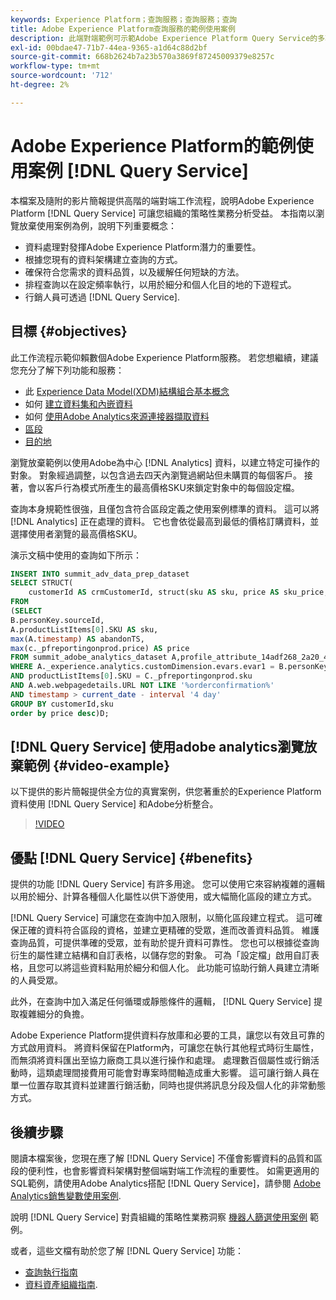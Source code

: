 ```yaml
---
keywords: Experience Platform；查詢服務；查詢服務；查詢
title: Adobe Experience Platform查詢服務的範例使用案例
description: 此端對端範例可示範Adobe Experience Platform Query Service的多功能性和優點。
exl-id: 00bdae47-71b7-44ea-9365-a1d64c88d2bf
source-git-commit: 668b2624b7a23b570a3869f87245009379e8257c
workflow-type: tm+mt
source-wordcount: '712'
ht-degree: 2%

---
```


# Adobe Experience Platform的範例使用案例 [!DNL Query Service]

本檔案及隨附的影片簡報提供高階的端對端工作流程，說明Adobe Experience Platform [!DNL Query Service] 可讓您組織的策略性業務分析受益。 本指南以瀏覽放棄使用案例為例，說明下列重要概念：

* 資料處理對發揮Adobe Experience Platform潛力的重要性。
* 根據您現有的資料架構建立查詢的方式。
* 確保符合您需求的資料品質，以及緩解任何短缺的方法。
* 排程查詢以在設定頻率執行，以用於細分和個人化目的地的下遊程式。
* 行銷人員可透過 [!DNL Query Service].

## 目標 {#objectives}

此工作流程示範仰賴數個Adobe Experience Platform服務。 若您想繼續，建議您充分了解下列功能和服務：

* 此 [Experience Data Model(XDM)結構組合基本概念](../../xdm/schema/composition.md)
* 如何 [建立資料集和內嵌資料](https://experienceleague.adobe.com/docs/platform-learn/tutorials/data-ingestion/create-datasets-and-ingest-data.html)
* 如何 [使用Adobe Analytics來源連接器擷取資料](https://experienceleague.adobe.com/docs/platform-learn/tutorials/sources/ingest-data-from-adobe-analytics.html?lang=zh-Hant)
* [區段](../../segmentation/home.md)
* [目的地](../../destinations/home.md)

瀏覽放棄範例以使用Adobe為中心 [!DNL Analytics] 資料，以建立特定可操作的對象。 對象經過調整，以包含過去四天內瀏覽過網站但未購買的每個客戶。 接著，會以客戶行為模式所產生的最高價格SKU來鎖定對象中的每個設定檔。

查詢本身規範性很強，且僅包含符合區段定義之使用案例標準的資料。 這可以將 [!DNL Analytics] 正在處理的資料。 它也會依從最高到最低的價格訂購資料，並選擇使用者瀏覽的最高價格SKU。

演示文稿中使用的查詢如下所示：

```sql
INSERT INTO summit_adv_data_prep_dataset
SELECT STRUCT(
    customerId AS crmCustomerId, struct(sku AS sku, price AS sku_price, abandonTS AS abandonTS) AS abandonBrowse) AS _pfreportingonprod
FROM
(SELECT
B.personKey.sourceId,
A.productListItems[0].SKU AS sku,
max(A.timestamp) AS abandonTS,
max(c._pfreportingonprod.price) AS price
FROM summit_adobe_analytics_dataset A,profile_attribute_14adf268_2a20_4dee_bee6_a6b0e34616a9 B,summit_product_dataset c
WHERE A._experience.analytics.customDimension.evars.evar1 = B.personKey.sourceID
AND productListItems[0].SKU = C._pfreportingonprod.sku
AND A.web.webpagedetails.URL NOT LIKE '%orderconfirmation%'
AND timestamp > current_date - interval '4 day'
GROUP BY customerId,sku
order by price desc)D;
```

## [!DNL Query Service] 使用adobe analytics瀏覽放棄範例 {#video-example}

以下提供的影片簡報提供全方位的真實案例，供您著重於的Experience Platform資料使用 [!DNL Query Service] 和Adobe分析整合。

>[!VIDEO](https://video.tv.adobe.com/v/342533?quality=12&learn=on)

## 優點 [!DNL Query Service] {#benefits}

提供的功能 [!DNL Query Service] 有許多用途。 您可以使用它來容納複雜的邏輯以用於細分、計算各種個人化屬性以供下游使用，或大幅簡化區段的建立方式。

[!DNL Query Service] 可讓您在查詢中加入限制，以簡化區段建立程式。 這可確保正確的資料符合區段的資格，並建立更精確的受眾，進而改善資料品質。 維護查詢品質，可提供準確的受眾，並有助於提升資料可靠性。 您也可以根據從查詢衍生的屬性建立結構和自訂表格，以儲存您的對象。 可為「設定檔」啟用自訂表格，且您可以將這些資料點用於細分和個人化。 此功能可協助行銷人員建立清晰的人員受眾。

此外，在查詢中加入滿足任何循環或靜態條件的邏輯， [!DNL Query Service] 提取複雜細分的負擔。

Adobe Experience Platform提供資料存放庫和必要的工具，讓您以有效且可靠的方式啟用資料。 將資料保留在Platform內，可讓您在執行其他程式時衍生屬性，而無須將資料匯出至協力廠商工具以進行操作和處理。 處理數百個屬性或行銷活動時，這類處理間接費用可能會對專案時間軸造成重大影響。 這可讓行銷人員在單一位置存取其資料並建置行銷活動，同時也提供將訊息分段及個人化的非常動態方式。

## 後續步驟

閱讀本檔案後，您現在應了解 [!DNL Query Service] 不僅會影響資料的品質和區段的便利性，也會影響資料架構對整個端對端工作流程的重要性。 如需更適用的SQL範例，請使用Adobe Analytics搭配 [!DNL Query Service]，請參閱 [Adobe Analytics銷售變數使用案例](./merchandising-variables.md).

說明 [!DNL Query Service] 對貴組織的策略性業務洞察 [機器人篩選使用案例](./bot-filtering.md) 範例。

或者，這些文檔有助於您了解 [!DNL Query Service] 功能：

* [查詢執行指南](../best-practices/writing-queries.md)
* [資料資產組織指南](../best-practices/organize-data-assets.md).



